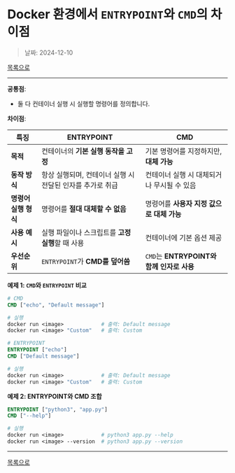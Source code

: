 # Docker 환경에서 `ENTRYPOINT`와 `CMD`의 차이점

> 날짜: 2024-12-10

[목록으로](https://shiwoo-park.github.io/blog)

---

**공통점**: 
- 둘 다 컨테이너 실행 시 실행할 명령어를 정의합니다.

**차이점**:

| **특징**                | **ENTRYPOINT**                                    | **CMD**                                          |
|--------------------------|--------------------------------------------------|-------------------------------------------------|
| **목적**                | 컨테이너의 **기본 실행 동작을 고정**              | 기본 명령어를 지정하지만, **대체 가능**          |
| **동작 방식**           | 항상 실행되며, 컨테이너 실행 시 전달된 인자를 추가로 취급 | 컨테이너 실행 시 대체되거나 무시될 수 있음      |
| **명령어 실행 형식**     | 명령어를 **절대 대체할 수 없음**                  | 명령어를 **사용자 지정 값으로 대체 가능**        |
| **사용 예시**           | 실행 파일이나 스크립트를 **고정 실행**할 때 사용   | 컨테이너에 기본 옵션 제공                       |
| **우선순위**            | `ENTRYPOINT`가 **CMD를 덮어씀**                   | `CMD`는 **ENTRYPOINT와 함께 인자로 사용**        |

**예제 1: `CMD`와 `ENTRYPOINT` 비교**
```dockerfile
# CMD
CMD ["echo", "Default message"]

# 실행
docker run <image>            # 출력: Default message
docker run <image> "Custom"   # 출력: Custom

# ENTRYPOINT
ENTRYPOINT ["echo"]
CMD ["Default message"]

# 실행
docker run <image>            # 출력: Default message
docker run <image> "Custom"   # 출력: Custom
```

**예제 2: ENTRYPOINT와 CMD 조합**
```dockerfile
ENTRYPOINT ["python3", "app.py"]
CMD ["--help"]

# 실행
docker run <image>            # python3 app.py --help
docker run <image> --version  # python3 app.py --version
```

---

[목록으로](https://shiwoo-park.github.io/blog)
